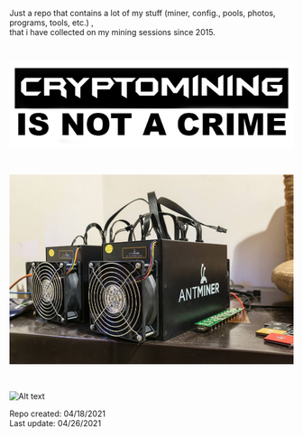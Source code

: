 Just a repo that contains a lot of my stuff (miner, config., pools, photos, programs, tools, etc.) , <BR> that i have collected on my mining sessions since 2015. 


<BR>
  
 

![Alt text](https://raw.githubusercontent.com/JonnyBanana/Mining_Stuff/main/Stickers/sticker.jpg)

</BR>

 

![Alt text](https://raw.githubusercontent.com/JonnyBanana/Mining_Stuff/main/Antminer_S3/S3.jpg)

</BR>


![Alt text](https://github.com/JonnyBanana/Mining_Stuff/blob/main/IMG/mos.gif)
</BR>


Repo created: 04/18/2021
</BR>
Last update: 04/26/2021
